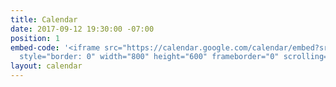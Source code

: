 ```yaml
---
title: Calendar
date: 2017-09-12 19:30:00 -07:00
position: 1
embed-code: '<iframe src="https://calendar.google.com/calendar/embed?src=indivisiblemanteca10%40gmail.com&ctz=America/Los_Angeles"
  style="border: 0" width="800" height="600" frameborder="0" scrolling="no"></iframe>'
layout: calendar
---
```


